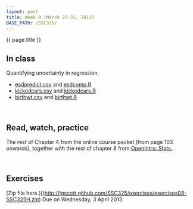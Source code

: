 ```yaml
---
layout: post
title: Week 9 (March 25-31, 2013)
BASE_PATH: /SSC325/
---
```

{{ page.title }}


In class
--------

Quantifying uncertainty in regression.

* [esdpredict.csv](http://jgscott.github.com/SSC325/data/esdpredict.csv) and [esdcomp.R](http://jgscott.github.com/SSC325/r/esdcomp.R)
* [kickedcars.csv](http://jgscott.github.com/SSC325/data/kickedcars.csv) and [kickedcars.R](http://jgscott.github.com/SSC325/r/kickedcars.R)
* [birthwt.csv](http://jgscott.github.com/SSC325/data/birthwt.csv) and [birthwt.R](http://jgscott.github.com/SSC325/r/birthwt.R)

<br>

Read, watch, practice
---------------------
The rest of Chapter 4 from the online course packet (from page 103 onwards), together with the rest of chapter 8 from [OpenIntro: Stats.](http://www.openintro.org/stat/textbook.php).

<br>

Exercises
---------
[Zip file here.)[(http://jgscott.github.com/SSC325/exercises/exercises08-SSC325H.zip)  Due on Wednesday, 3 April 2013.
